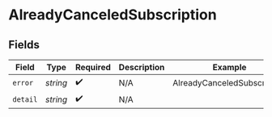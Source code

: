 # AlreadyCanceledSubscription


## Fields

| Field                       | Type                        | Required                    | Description                 | Example                     |
| --------------------------- | --------------------------- | --------------------------- | --------------------------- | --------------------------- |
| `error`                     | *string*                    | :heavy_check_mark:          | N/A                         | AlreadyCanceledSubscription |
| `detail`                    | *string*                    | :heavy_check_mark:          | N/A                         |                             |